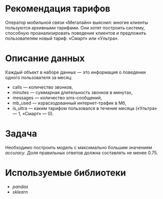# Рекомендация тарифов 
Оператор мобильной связи «Мегалайн» выяснил: многие клиенты пользуются архивными тарифами. Они хотят построить систему, способную проанализировать поведение клиентов и предложить пользователям новый тариф: «Смарт» или «Ультра».
# Описание данных
Каждый объект в наборе данных — это информация о поведении одного пользователя за месяц:
- сalls — количество звонков,
- minutes — суммарная длительность звонков в минутах,
- messages — количество sms-сообщений,
- mb_used — израсходованный интернет-трафик в Мб,
- is_ultra — каким тарифом пользовался в течение месяца («Ультра» — 1, «Смарт» — 0).
# Задача
Необходимо построить модель с максимально большим значением *accuracy*. Доля правильных ответов должна составлять не менее 0.75. 
# Используемые библиотеки
- *pandas*
- *sklearn*
